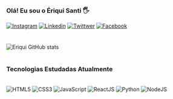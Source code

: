### Olá! Eu sou o Ériqui Santi 🖐

[![Instagram](https://img.shields.io/badge/Instagram-E4405F?style=for-the-badge&logo=instagram&logoColor=white)](https://www.instagram.com/eriquisanti/)
[![Linkedin](https://img.shields.io/badge/LinkedIn-0077B5?style=for-the-badge&logo=linkedin&logoColor=white)](https://www.linkedin.com/in/%C3%A9riqui-santi-ab8522213/)
[![Twittwer](https://img.shields.io/badge/Twitter-1DA1F2?style=for-the-badge&logo=twitter&logoColor=white)](https://twitter.com/eriquisanti_)
[![Facebook](https://img.shields.io/badge/Facebook-1877F2?style=for-the-badge&logo=facebook&logoColor=white)](https://www.facebook.com/eriquisanti)

#

![Eriqui GitHub stats](https://github-readme-stats.vercel.app/api?username=eriquisanti&show_icons=true&theme=dracula)

#

### Tecnologias Estudadas Atualmente
<div style="display: inline_block"><br/>
    <img align="center" alt="HTML5" src="https://img.shields.io/badge/HTML5-E34F26?style=for-the-badge&logo=html5&logoColor=white" />
    <img align="center" alt="CSS3" src="https://img.shields.io/badge/CSS3-1572B6?style=for-the-badge&logo=css3&logoColor=white" />
    <img align="center" alt="JavaScript" src="https://img.shields.io/badge/JavaScript-F7DF1E?style=for-the-badge&logo=javascript&logoColor=black" />
    <img align="center" alt="ReactJS" src="https://img.shields.io/badge/React-20232A?style=for-the-badge&logo=react&logoColor=61DAFB" />
    <img align="center" alt="Python" src="https://img.shields.io/badge/Python-3776AB?style=for-the-badge&logo=python&logoColor=white" />
    <img align="center" alt="NodeJS" src="https://img.shields.io/badge/Node.js-43853D?style=for-the-badge&logo=node.js&logoColor=white" />
</div>
